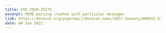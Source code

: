 ```yaml
---
title: CVE-2020-25275
excerpt: MIME parsing crashes with particular messages
link: https://dovecot.org/pipermail/dovecot-news/2021-January/000451.html
date: 04 Jan 2021
---
```


